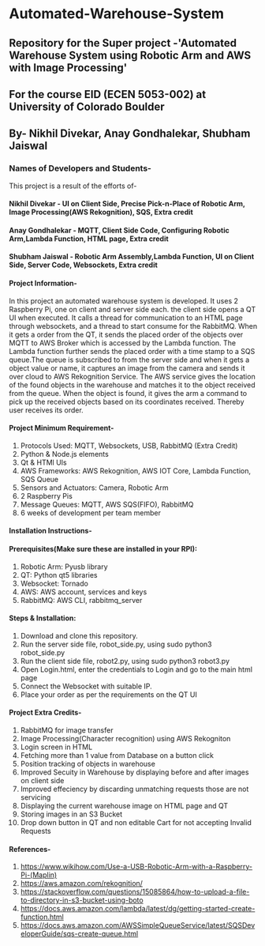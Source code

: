 # Automated-Warehouse-System

## Repository for the Super project -'Automated Warehouse System using Robotic Arm and AWS with Image Processing' 
## For the course EID (ECEN 5053-002) at University of Colorado Boulder
## By- Nikhil Divekar, Anay Gondhalekar, Shubham Jaiswal

### Names of Developers and Students-

This project is a result of the efforts of-
#### Nikhil Divekar - UI on Client Side, Precise Pick-n-Place of Robotic Arm, Image Processing(AWS Rekognition), SQS, Extra credit
#### Anay Gondhalekar - MQTT, Client Side Code, Configuring Robotic Arm,Lambda Function, HTML page, Extra credit
#### Shubham Jaiswal - Robotic Arm Assembly,Lambda Function, UI on Client Side, Server Code, Websockets, Extra credit

#### Project Information-
In this project an automated warehouse system is developed. It uses 2 Raspberry Pi, one on client and server side each. the client side opens a QT UI when executed. It calls a thread for communication to an HTML page through websockets, and a thread to start consume for the RabbitMQ. When it gets a order from the QT, it sends the placed order of the objects over MQTT to AWS Broker which is accessed by the Lambda function. The Lambda function further sends the placed order with a time stamp to a SQS queue.The queue is subscribed to from the server side and when it gets a object value or name, it captures an image from the camera and sends it over cloud to AWS Rekognition Service. The AWS service gives the location of the found objects in the warehouse and matches it to the object received from the queue. When the object is found, it gives the arm a command to pick up the received objects based on its coordinates received. Thereby user receives its order.

#### Project Minimum Requirement-
1. Protocols Used: MQTT, Websockets, USB, RabbitMQ (Extra Credit)
2. Python & Node.js elements
3. Qt & HTMl UIs
4. AWS Frameworks: AWS Rekognition, AWS IOT Core, Lambda Function, SQS Queue
5. Sensors and Actuators: Camera, Robotic Arm
6. 2 Raspberry Pis
7. Message Queues: MQTT, AWS SQS(FIFO), RabbitMQ
8. 6 weeks of development per team member

#### Installation Instructions-

#### Prerequisites(Make sure these are installed in your RPI):
1. Robotic Arm: Pyusb library
2. QT: Python qt5 libraries
3. Websocket: Tornado
4. AWS: AWS account, services and keys
5. RabbitMQ: AWS CLI, rabbitmq_server

#### Steps & Installation:
1. Download and clone this repository.
2. Run the server side file, robot_side.py, using sudo python3 robot_side.py
3. Run the client side file, robot2.py, using sudo python3 robot3.py
4. Open Login.html, enter the credentials to Login and go to the main html page
5. Connect the Websocket with suitable IP.
6. Place your order as per the requirements on the QT UI

#### Project Extra Credits-
1. RabbitMQ for image transfer
2. Image Processing(Character recognition) using AWS Rekogniton
3. Login screen in HTML
4. Fetching more than 1 value from Database on a button click
5. Position tracking of objects in warehouse
6. Improved Secuity in Warehouse by displaying before and after images on client side 
7. Improved effeciency by discarding unmatching requests those are not servicing
8. Displaying the current warehouse image on HTML page and QT
9. Storing images in an S3 Bucket
10. Drop down button in QT and non editable Cart for not accepting Invalid Requests

#### References-
1. https://www.wikihow.com/Use-a-USB-Robotic-Arm-with-a-Raspberry-Pi-(Maplin)
2. https://aws.amazon.com/rekognition/
3. https://stackoverflow.com/questions/15085864/how-to-upload-a-file-to-directory-in-s3-bucket-using-boto
4. https://docs.aws.amazon.com/lambda/latest/dg/getting-started-create-function.html
5. https://docs.aws.amazon.com/AWSSimpleQueueService/latest/SQSDeveloperGuide/sqs-create-queue.html
